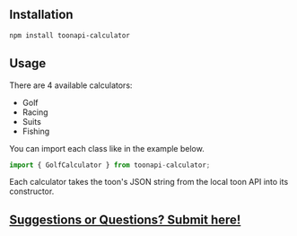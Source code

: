 ## Installation

```bash
npm install toonapi-calculator
```

## Usage

There are 4 available calculators:

- Golf
- Racing
- Suits
- Fishing

You can import each class like in the example below.

```javascript
import { GolfCalculator } from toonapi-calculator;
```

Each calculator takes the toon's JSON string from the local toon API into its constructor.

## [Suggestions or Questions? Submit here!](https://github.com/erin-miller/ToonAPI-Calculator/issues)

